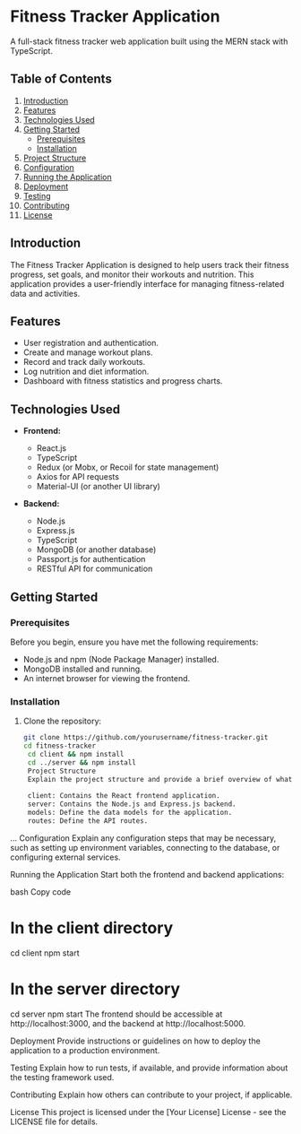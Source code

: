 # Fitness Tracker Application

A full-stack fitness tracker web application built using the MERN stack with TypeScript.

## Table of Contents

1. [Introduction](#introduction)
2. [Features](#features)
3. [Technologies Used](#technologies-used)
4. [Getting Started](#getting-started)
    - [Prerequisites](#prerequisites)
    - [Installation](#installation)
5. [Project Structure](#project-structure)
6. [Configuration](#configuration)
7. [Running the Application](#running-the-application)
8. [Deployment](#deployment)
9. [Testing](#testing)
10. [Contributing](#contributing)
11. [License](#license)

## Introduction

The Fitness Tracker Application is designed to help users track their fitness progress, set goals, and monitor their workouts and nutrition. This application provides a user-friendly interface for managing fitness-related data and activities.

## Features

- User registration and authentication.
- Create and manage workout plans.
- Record and track daily workouts.
- Log nutrition and diet information.
- Dashboard with fitness statistics and progress charts.

## Technologies Used

- **Frontend:**
  - React.js
  - TypeScript
  - Redux (or Mobx, or Recoil for state management)
  - Axios for API requests
  - Material-UI (or another UI library)

- **Backend:**
  - Node.js
  - Express.js
  - TypeScript
  - MongoDB (or another database)
  - Passport.js for authentication
  - RESTful API for communication

## Getting Started

### Prerequisites

Before you begin, ensure you have met the following requirements:

- Node.js and npm (Node Package Manager) installed.
- MongoDB installed and running.
- An internet browser for viewing the frontend.

### Installation

1. Clone the repository:

   ```bash
   git clone https://github.com/yourusername/fitness-tracker.git
   cd fitness-tracker
    cd client && npm install
    cd ../server && npm install
    Project Structure
    Explain the project structure and provide a brief overview of what each folder contains. For example:
    
    client: Contains the React frontend application.
    server: Contains the Node.js and Express.js backend.
    models: Define the data models for the application.
    routes: Define the API routes.
...
Configuration
Explain any configuration steps that may be necessary, such as setting up environment variables, connecting to the database, or configuring external services.

Running the Application
Start both the frontend and backend applications:

bash
Copy code
# In the client directory
cd client
npm start

# In the server directory
cd server
npm start
The frontend should be accessible at http://localhost:3000, and the backend at http://localhost:5000.

Deployment
Provide instructions or guidelines on how to deploy the application to a production environment.

Testing
Explain how to run tests, if available, and provide information about the testing framework used.

Contributing
Explain how others can contribute to your project, if applicable.

License
This project is licensed under the [Your License] License - see the LICENSE file for details.









